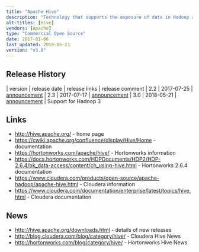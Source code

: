 ```yaml
---
title: "Apache Hive"
description: "Technology that supports the exposure of data in Hadoop as structured tables and the execution of analytical SQL queries over these.  Consists of a number of distinct components (that we treat as sub-projects) including Hive Metastore (stores the definitions of the structured tables), Hive Server (supports the execution of analytical SQL queries as MapReduce, Spark or Tez jobs) and HCatalog (allows MapReduce and Pig jobs to read and write Hive tables).  First released by Facebook as an Hadoop contrib module in September 2008, becoming an Hadoop sub-project in November 2008, and a top level Apache project in September 2010, following a first official stable release (0.3) in April 2009.  Java based, under active development from a number of large commercial sponsors, with commercial support available as part of most Hadoop distributions."
alt-titles: [Hive]
vendors: [Apache]
type: "Commercial Open Source"
date: 2017-01-06
last_updated: 2018-05-23
version: "v3.0"
---
```

## Release History

| version | release date | release links | release comment
| 2.2 | 2017-07-25 | [announcement](http://hive.apache.org/downloads.html#25-july-2017-release-220-available)
| 2.3 | 2017-07-17 | [announcement](http://hive.apache.org/downloads.html#17-july-2017-release-230-available)
| 3.0 | 2018-05-21 | [announcement](http://hive.apache.org/downloads.html#21-may-2018-release-300-available) | Support for Hadoop 3

## Links

* <http://hive.apache.org/> - home page
* <https://cwiki.apache.org/confluence/display/Hive/Home> - documentation
* <https://hortonworks.com/apache/hive/> - Hortonworks information
* <https://docs.hortonworks.com/HDPDocuments/HDP2/HDP-2.6.4/bk_data-access/content/ch_using-hive.html> - Hortonworks 2.6.4 documentation
* <https://www.cloudera.com/products/open-source/apache-hadoop/apache-hive.html> - Cloudera information
* <https://www.cloudera.com/documentation/enterprise/latest/topics/hive.html> - Cloudera documentation

## News

* <http://hive.apache.org/downloads.html> - details of new releases
* <http://blog.cloudera.com/blog/category/hive/> - Cloudera Hive News
* <http://hortonworks.com/blog/category/hive/> - Hortonworks Hive News